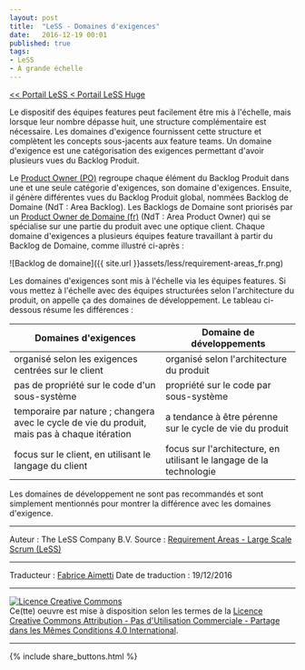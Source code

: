 ```yaml
---
layout: post
title:  "LeSS - Domaines d'exigences"
date:   2016-12-19 00:01
published: true
tags:
- LeSS
- À grande échelle
---
```



[<< Portail LeSS < Portail LeSS Huge](http://www.les-traducteurs-agiles.org/2016/12/26/less-portail-less-huge.html)

Le dispositif des équipes features peut facilement être mis à l'échelle, mais lorsque leur nombre dépasse huit, une structure complémentaire est nécessaire. Les domaines d'exigence fournissent cette structure et complètent les concepts sous-jacents aux feature teams. Un domaine d'exigence est une catégorisation des exigences permettant d'avoir plusieurs vues du Backlog Produit.

Le [Product Owner (PO)](http://less.works/less/framework/product-owner.html) regroupe chaque élément du Backlog Produit dans une et une seule catégorie d'exigences, son domaine d'exigences. Ensuite, il génère différentes vues du Backlog Produit global, nommées Backlog de Domaine (NdT : Area Backlog). Les Backlogs de Domaine sont priorisés par un [Product Owner de Domaine (fr)](http://www.les-traducteurs-agiles.org/2016/12/31/less-product-owner-de-domaine.html) (NdT : Area Product Owner) qui se spécialise sur une partie du produit avec une optique client. Chaque domaine d'exigences a plusieurs équipes feature travaillant à partir du Backlog de Domaine, comme illustré ci-après :

![Backlog de domaine]({{ site.url }}assets/less/requirement-areas_fr.png)

Les domaines d'exigences sont mis à l'échelle via les équipes features. Si vous mettez à l'échelle avec des équipes structurées selon l'architecture du produit, on appelle ça des domaines de développement. Le tableau ci-dessous résume les différences :

 Domaines d'exigences | Domaine de développements
--|--
organisé selon les exigences centrées sur le client | organisé selon l'architecture du produit
pas de propriété sur le code d'un sous-système | propriété sur le code par sous-système
temporaire par nature ; changera avec le cycle de vie du produit, mais pas à chaque itération | a tendance à être pérenne sur le cycle de vie du produit
focus sur le client, en utilisant le langage du client | focus sur l'architecture, en utilisant le langage de la technologie


Les domaines de développement ne sont pas recommandés et sont simplement mentionnés pour montrer la différence avec les domaines d'exigence.


---
Auteur : The LeSS Company B.V.
Source : [Requirement Areas - Large Scale Scrum (LeSS)](http://less.works/less/less-huge/requirement-areas.html)

---
Traducteur : [Fabrice Aimetti](http://www.fabrice-aimetti.fr/)
Date de traduction : 19/12/2016

---

<a rel="license" href="http://creativecommons.org/licenses/by-nc-sa/4.0/"><img alt="Licence Creative Commons" style="border-width:0" src="http://i.creativecommons.org/l/by-nc-sa/4.0/88x31.png" /></a><br />Ce(tte) oeuvre est mise à disposition selon les termes de la <a rel="license" href="http://creativecommons.org/licenses/by-nc-sa/4.0/">Licence Creative Commons Attribution - Pas d'Utilisation Commerciale - Partage dans les Mêmes Conditions 4.0 International</a>.

---

{% include share_buttons.html %}
